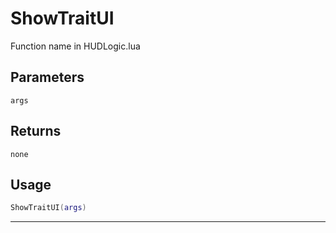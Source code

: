 # ShowTraitUI
Function name in HUDLogic.lua
## Parameters
`args`
## Returns
`none`
## Usage
```lua
ShowTraitUI(args)
```
---

